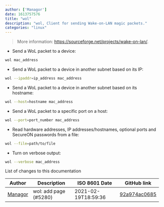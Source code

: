```yaml
---
author: ['Managor']
date: 1613757576
title: "wol"
description: "wol, Client for sending Wake-on-LAN magic packets."
categories: "linux"
---
```

> More information: <https://sourceforge.net/projects/wake-on-lan/>.

- Send a WoL packet to a device:

```bash
wol mac_address
```

- Send a WoL packet to a device in another subnet based on its IP:

```bash
wol --ipaddr=ip_address mac_address
```

- Send a WoL packet to a device in another subnet based on its hostname:

```bash
wol --host=hostname mac_address
```

- Send a WoL packet to a specific port on a host:

```bash
wol --port=port_number mac_address
```

- Read hardware addresses, IP addresses/hostnames, optional ports and SecureON passwords from a file:

```bash
wol --file=path/to/file
```

- Turn on verbose output:

```bash
wol --verbose mac_address
```
List of changes to this documentation


Author | Description | ISO 8601 Date | GitHub link
------|-----|-----|-----
[Managor](mailto:42655600+Managor@users.noreply.github.com) | wol: add page (#5280) | 2021-02-19T18:59:36 | [92a974ac0685](https://github.com/tldr-pages/tldr/commit/92a974ac0685c8d4ac3452bfa0ab13c1b5c49ab6)

